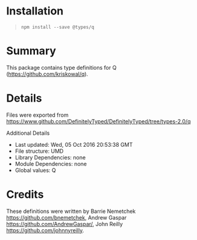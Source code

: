 # Installation> `npm install --save @types/q`# SummaryThis package contains type definitions for Q (https://github.com/kriskowal/q).# DetailsFiles were exported from https://www.github.com/DefinitelyTyped/DefinitelyTyped/tree/types-2.0/qAdditional Details * Last updated: Wed, 05 Oct 2016 20:53:38 GMT * File structure: UMD * Library Dependencies: none * Module Dependencies: none * Global values: Q# CreditsThese definitions were written by Barrie Nemetchek <https://github.com/bnemetchek>, Andrew Gaspar <https://github.com/AndrewGaspar/>, John Reilly <https://github.com/johnnyreilly>.